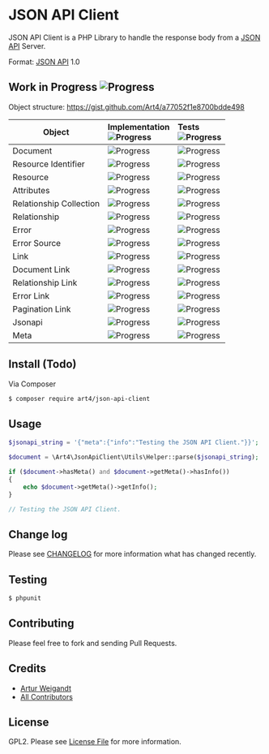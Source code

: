 # JSON API Client

JSON API Client is a PHP Library to handle the response body from a [JSON API](http://jsonapi.org) Server.

Format: [JSON API](http://jsonapi.org/format) 1.0

## Work in Progress ![Progress](http://progressed.io/bar/39)

Object structure: https://gist.github.com/Art4/a77052f1e8700bdde498

Object | Implementation<br />![Progress](http://progressed.io/bar/45) | Tests<br />![Progress](http://progressed.io/bar/33)
------------------------|:------------------------------------------|:-----------------------------------------
Document                | ![Progress](http://progressed.io/bar/100) | ![Progress](http://progressed.io/bar/100)
Resource Identifier     | ![Progress](http://progressed.io/bar/100) | ![Progress](http://progressed.io/bar/100)
Resource                | ![Progress](http://progressed.io/bar/30)  | ![Progress](http://progressed.io/bar/0)
Attributes              | ![Progress](http://progressed.io/bar/0)   | ![Progress](http://progressed.io/bar/0)
Relationship Collection | ![Progress](http://progressed.io/bar/0)   | ![Progress](http://progressed.io/bar/0)
Relationship            | ![Progress](http://progressed.io/bar/0)   | ![Progress](http://progressed.io/bar/0)
Error                   | ![Progress](http://progressed.io/bar/50)  | ![Progress](http://progressed.io/bar/0)
Error Source            | ![Progress](http://progressed.io/bar/0)   | ![Progress](http://progressed.io/bar/0)
Link                    | ![Progress](http://progressed.io/bar/100) | ![Progress](http://progressed.io/bar/100)
Document Link           | ![Progress](http://progressed.io/bar/50)  | ![Progress](http://progressed.io/bar/0)
Relationship Link       | ![Progress](http://progressed.io/bar/0)   | ![Progress](http://progressed.io/bar/0)
Error Link              | ![Progress](http://progressed.io/bar/100) | ![Progress](http://progressed.io/bar/100)
Pagination Link         | ![Progress](http://progressed.io/bar/0)   | ![Progress](http://progressed.io/bar/0)
Jsonapi                 | ![Progress](http://progressed.io/bar/50)  | ![Progress](http://progressed.io/bar/0)
Meta                    | ![Progress](http://progressed.io/bar/100) | ![Progress](http://progressed.io/bar/100)

## Install (Todo)

Via Composer

``` bash
$ composer require art4/json-api-client
```

## Usage

```php
$jsonapi_string = '{"meta":{"info":"Testing the JSON API Client."}}';

$document = \Art4\JsonApiClient\Utils\Helper::parse($jsonapi_string);

if ($document->hasMeta() and $document->getMeta()->hasInfo())
{
    echo $document->getMeta()->getInfo();
}

// Testing the JSON API Client.
```

## Change log

Please see [CHANGELOG](CHANGELOG.md) for more information what has changed recently.

## Testing

``` bash
$ phpunit
```

## Contributing

Please feel free to fork and sending Pull Requests.

## Credits

- [Artur Weigandt][link-author]
- [All Contributors][link-contributors]

## License

GPL2. Please see [License File](LICENSE) for more information.

[link-author]: https://github.com/Art4
[link-contributors]: ../../contributors
